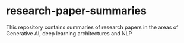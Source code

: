 # research-paper-summaries
This repository contains summaries of research papers in the areas of Generative AI, deep learning architectures and NLP
